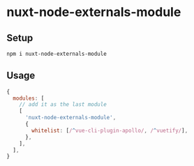 # nuxt-node-externals-module

## Setup

```bash
npm i nuxt-node-externals-module
```

## Usage

```js
{
  modules: [
    // add it as the last module
    [
      'nuxt-node-externals-module',
      {
        whitelist: [/^vue-cli-plugin-apollo/, /^vuetify/],
      },
    ],
  ],
}
```
